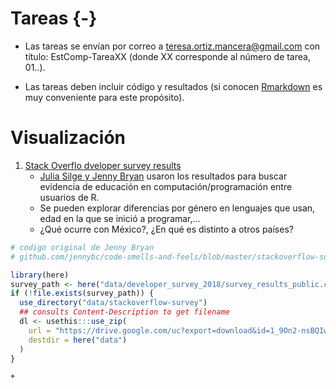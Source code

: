 # Tareas {-}



* Las tareas se envían por correo a teresa.ortiz.mancera@gmail.com con título: 
EstComp-TareaXX (donde XX corresponde al número de tarea, 01..). 

* Las tareas deben incluir código y resultados (si conocen [Rmarkdown](https://rmarkdown.rstudio.com) 
es muy conveniente para este propósito).

# Visualización

1. [Stack Overflo dveloper survey results](whttps://insights.stackoverflow.com/survey/2019)
    + [Julia Silge y Jenny Bryan](https://github.com/jennybc/code-smells-and-feels/tree/master/stackoverflow-survey) 
    usaron los resultados para buscar evidencia de educación en 
    computación/programación entre usuarios de R.
    + Se pueden explorar diferencias por género en lenguajes que usan, edad en 
    la que se inició a programar,...
    + ¿Qué ocurre con México?, ¿En qué es distinto a otros países?


```r
# codigo original de Jenny Bryan 
# github.com/jennybc/code-smells-and-feels/blob/master/stackoverflow-survey

library(here)
survey_path <- here("data/developer_survey_2018/survey_results_public.csv")
if (!file.exists(survey_path)) {
  use_directory("data/stackoverflow-survey")
  ## consults Content-Description to get filename
  dl <- usethis:::use_zip(
    url = "https://drive.google.com/uc?export=download&id=1_9On2-nsBQIw3JiY43sWbrF8EjrqrR4U",
    destdir = here("data")
  )
}
```

    + 

